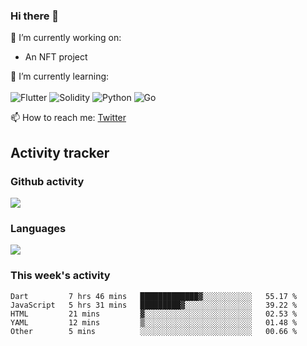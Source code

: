 ### Hi there 👋

🔭 I’m currently working on:
- An NFT project

🌱 I’m currently learning:<br><br>
![Flutter](https://img.shields.io/badge/-flutter-53B7F7.svg?style=for-the-badge&logo=flutter&logoColor=white)
![Solidity](https://img.shields.io/badge/solidity-7a86cb.svg?style=for-the-badge&logo=solidity&logoColor=1c1c1c)
![Python](https://img.shields.io/badge/-python-306998.svg?style=for-the-badge&logo=python&logoColor=yellow)
![Go](https://img.shields.io/badge/go-%2300ADD8.svg?style=for-the-badge&logo=go&logoColor=white)

📫 How to reach me: [Twitter](https://twitter.com/s_1see)

## Activity tracker
### Github activity
<img src="https://github-readme-stats.vercel.app/api?username=s1see&custom_title=s1see's Github Stats&count_private=true&show_icons=true&theme=vue">

### Languages
<img src="https://github-readme-stats.vercel.app/api/top-langs/?username=s1see&layout=compact&theme=vue">

### This week's activity
<!--START_SECTION:waka-->

```text
Dart         7 hrs 46 mins   █████████████▓░░░░░░░░░░░   55.17 %
JavaScript   5 hrs 31 mins   █████████▓░░░░░░░░░░░░░░░   39.22 %
HTML         21 mins         ▓░░░░░░░░░░░░░░░░░░░░░░░░   02.53 %
YAML         12 mins         ▒░░░░░░░░░░░░░░░░░░░░░░░░   01.48 %
Other        5 mins          ░░░░░░░░░░░░░░░░░░░░░░░░░   00.66 %
```

<!--END_SECTION:waka-->
